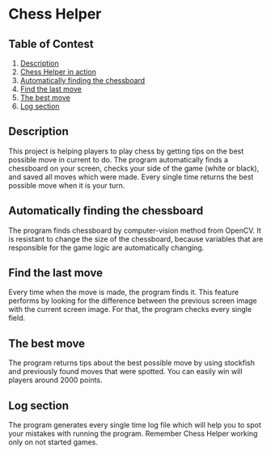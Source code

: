 # Chess Helper


## Table of  Contest
1.  [Description](#description)
2.  [Chess Helper in action](#shown)
3.  [Automatically finding the chessboard](#autoChessboard)
4.  [Find the last move](#move)
5.  [The best move](#bestmove)
6.  [Log section](#logs)


<div id="description">

## Description
This project is helping players to play chess by getting tips on the best possible move in current to do. The program automatically finds a chessboard on your screen, checks your side of the game (white or black), and saved all moves which were made. Every single time returns the best possible move when it is your turn.

<div id="shown">
 
  
<div id="autoChessboard">

##  Automatically finding the chessboard
The program finds chessboard by computer-vision method from OpenCV. It is resistant to change the size of the chessboard, because variables that are responsible for the game logic are automatically changing.

<div id="move">

## Find the last move

Every time when the move is made, the program finds it. This feature performs by looking for the difference between the previous screen image with the current screen image. For that, the program checks every single field.

<div id="bestmove">

## The best move

The program returns tips about the best possible move by using stockfish and previously found moves that were spotted. You can easily win will players around 2000 points. 

<div id="logs">

## Log section

The program generates every single time log file which will help you to spot your mistakes with running the program. Remember Chess Helper working only on not started games.
